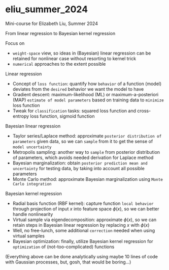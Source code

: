 # eliu_summer_2024
Mini-course for Elizabeth Liu, Summer 2024

From linear regression to Bayesian kernel regression 

Focus on
* `weight-space` view, so ideas in (Bayesian) linear regression can be retained for nonlinear case without resorting to kernel trick
* `numerical` approaches to the extent possible

Linear regression
* Concept of `loss function`: quantify how `behavior` of a function (model) deviates from the `desired` behavior we want the model to have
* Gradient descent: maximum-likelihood (ML) or maximum-a-posteriori (MAP) `estimate of model parameters` based on training data to `minimize` loss function
* Tweak for `classification` tasks: squared loss function and cross-entropy loss function, sigmoid function

Bayesian linear regression
* Taylor series/Laplace method: approximate `posterior distribution of parameters` given data, so we can `sample` from it to get the sense of `model uncertainty`
* Metropolis sampling: another way to `sample` from posterior distribution of parameters, which avoids needed derivation for Laplace method
* Bayesian marginalization: obtain `posterior prediction mean and uncertainty` for testing data, by taking into account all possible parameters
* Monte Carlo method: approximate Bayesian marginalization using `Monte Carlo integration`

Bayesian kernel regression
* Radial basis function (RBF kernel): capture function `local behavior` through projection of input $x$ into feature space $\phi(x)$, so we can better handle nonlinearity
* Virtual sample via eigendecomposition: approximate $\phi(x)$, so we can retain steps in Bayesian linear regression by replacing $x$ with $\phi(x)$
* Well, no free-lunch, some additional `correction` needed when using virtual samples
* Bayesian optimization: finally, utilize Bayesian kernel regression for `optimization` of (not-too-complicated) functions

(Everything above can be done analytically using maybe 10 lines of code with Gaussian processes, but, gosh, that would be boring...)
